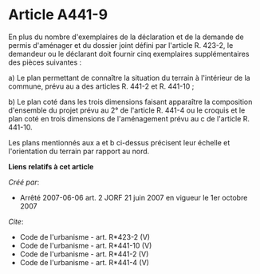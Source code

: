 # Article A441-9

En plus du nombre d'exemplaires de la déclaration et de la demande de permis d'aménager et du dossier joint défini par
l'article R. 423-2, le demandeur ou le déclarant doit fournir cinq exemplaires supplémentaires des pièces suivantes : 

a) Le plan permettant de connaître la situation du terrain à l'intérieur de la commune, prévu au a des articles R. 441-2 et
R. 441-10 ; 

b) Le plan coté dans les trois dimensions faisant apparaître la composition d'ensemble du projet prévu au 2° de l'article R.
441-4 ou le croquis et le plan coté en trois dimensions de l'aménagement prévu au c de l'article R. 441-10. 

Les plans mentionnés aux a et b ci-dessus précisent leur échelle et l'orientation du terrain par rapport au nord.

**Liens relatifs à cet article**

_Créé par_:

  - Arrêté 2007-06-06 art. 2 JORF 21 juin 2007 en vigueur le 1er octobre 2007

_Cite_:

  - Code de l'urbanisme - art. R*423-2 (V)
  - Code de l'urbanisme - art. R*441-10 (V)
  - Code de l'urbanisme - art. R*441-2 (V)
  - Code de l'urbanisme - art. R*441-4 (V)
